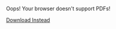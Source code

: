 <object data="/assets/Ceptre-Walkthrough.pdf" width="1000" height="1000" type="application/pdf">
	<p>Oops! Your browser doesn't support PDFs!</p>
    <p><a href="/assets/Ceptre-Walkthrough.pdf">Download Instead</a></p>
</object>

<script src="https://utteranc.es/client.js" 
        repo="guitarvydas/guitarvydas.github.io" 
        issue-term="pathname" 
        theme="github-light" 
        crossorigin="anonymous" 
        async> 
</script> 
